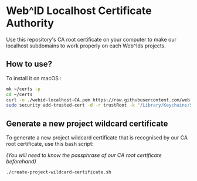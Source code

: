 # Web^ID Localhost Certificate Authority

Use this repository's CA root certificate on your computer to make our localhost subdomains to work properly on each Web^Ids projects.

## How to use?

To install it on macOS :

```bash
mk ~/certs -p
cd ~/certs
curl -o ./webid-localhost-CA.pem https://raw.githubusercontent.com/web-id-fr/web-id-localhost-ca/refs/heads/main/certs/webid-localhost-CA.pem
sudo security add-trusted-cert -d -r trustRoot -k "/Library/Keychains/System.keychain" webid-localhost-CA.pem
```

## Generate a new project wildcard certificate

To generate a new project wildcard certificate that is recognised by our CA root certificate, use this bash script:

_(You will need to know the passphrase of our CA root certificate beforehand)_

```bash
./create-project-wildcard-certificate.sh
```